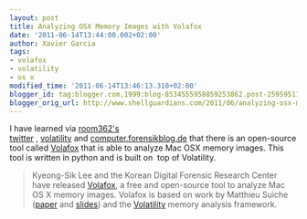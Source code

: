 ```yaml
---
layout: post
title: Analyzing OSX Memory Images with Volafox
date: '2011-06-14T13:44:00.002+02:00'
author: Xavier Garcia
tags:
- volafox
- volatility
- os x
modified_time: '2011-06-14T13:46:13.310+02:00'
blogger_id: tag:blogger.com,1999:blog-8534555958859253862.post-2595951139689281843
blogger_orig_url: http://www.shellguardians.com/2011/06/analyzing-osx-memory-images-with.html
---
```

I have learned via [room362's twitter](http://twitter.com/room362) , [volatility](http://volatility.tumblr.com/post/6318754258/building-on-volatility-to-support-mac-os-x-memory) and [computer.forensikblog.de](http://computer.forensikblog.de/en/2011/06/mac_os_x_memory_analysis_with_volafox.html) that there is an open-source tool called [Volafox](https://github.com/n0fate/volafox) that is able to analyze Mac OSX memory images. This tool is written in python and is built on  top of Volatility.

> Kyeong-Sik Lee and the Korean Digital Forensic Research Center have released [Volafox](https://github.com/n0fate/volafox), a free and open-source tool to analyze Mac OS X memory images. Volafox is based on work by Matthieu Suiche ([paper](http://blackhat.com/presentations/bh-dc-10/Suiche_Matthieu/Blackhat-DC-2010-Advanced-Mac-OS-X-Physical-Memory-Analysis-wp.pdf) and [slides](http://www.msuiche.net/con/BHDC2010_MacOSX_PhysicalMemory.pdf)) and the [Volatility](https://www.volatilesystems.com/default/volatility) memory analysis framework.
